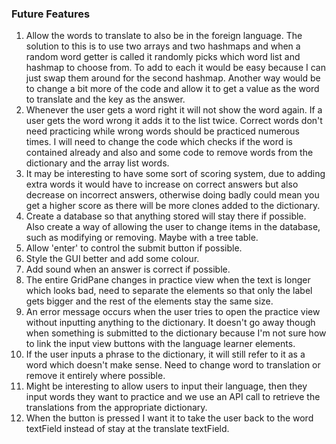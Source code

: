 ### Future Features

1. Allow the words to translate to also be in the foreign language. The solution to this is to use two arrays and two hashmaps and when a random word getter is called it randomly picks which word list and hashmap to choose from. To add to each it would be easy because I can just swap them around for the second hashmap.
 Another way would be to change a bit more of the code and allow it to get a value as the word to translate and the key as the answer. 
2. Whenever the user gets a word right it will not show the word again. If a user gets the word wrong it adds it to the list twice. Correct words don't need practicing while wrong words should be practiced numerous times. I will need to change the code which checks if the word is contained already and also and some code to remove words from the dictionary and the array list words. 
3. It may be interesting to have some sort of scoring system, due to adding extra words it would have to increase on correct answers but also decrease on incorrect answers, otherwise doing badly could mean you get a higher score as there will be more clones added to the dictionary. 
4. Create a database so that anything stored will stay there if possible. Also create a way of allowing the user to change items in the database, such as modifying or removing. Maybe with a tree table. 
5. Allow 'enter' to control the submit button if possible. 
6. Style the GUI better and add some colour. 
7. Add sound when an answer is correct if possible. 
8. The entire GridPane changes in practice view when the text is longer which looks bad, need to separate the elements so that only the label gets bigger and the rest of the elements stay the same size. 
9. An error message occurs when the user tries to open the practice view without inputting anything to the dictionary. It doesn't go away though when something is submitted to the dictionary because I'm not sure how to link the input view buttons with the language learner elements. 
10. If the user inputs a phrase to the dictionary, it will still refer to it as a word which doesn't make sense. Need to change word to translation or remove it entirely where possible.  
11. Might be interesting to allow users to input their language, then they input words they want to practice and we use an API call to retrieve the translations from the appropriate dictionary.
12. When the button is pressed I want it to take the user back to the word textField instead of stay at the translate textField.